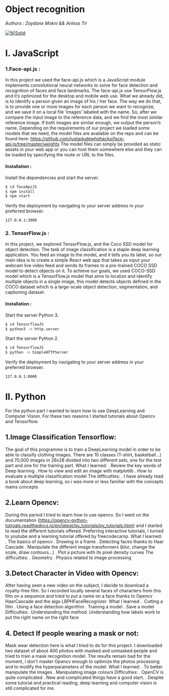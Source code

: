 # Object recognition
_Authors : Zaydane Mokni && Ariless Tir_

[![N|Solid](https://lamachinerie.org/wp-content/uploads/2019/06/github.jpg)](https://github.com/zaydane-mokni/Ac-LabM2) 
# I. JavaScript 
### 1.Face-api.js : 
In this project we used the face-api.js which is a JavaScript module implements convolutional neural networks to solve for face detection and recognition of faces and face landmarks. The face-api.js use TensorFlow.js and it’s optimized for the desktop and mobile web use.
What we already did, is to identify a person given an image of his / her face. The way we do that, is to provide one or more images for each person we want to recognize, and we save it on a local file ‘images’ labeled with the name. So, after we compare the input image to the reference data, and we find the most similar reference image. If both images are similar enough, we output the person’s name.
Depending on the requirements of our project we loaded some models that we need, the model files are available on the repo and can be found here: 
https://github.com/justadudewhohacks/face-api.js/tree/master/weights
The model files can simply be provided as static assets in your web app or you can host them somewhere else and they can be loaded by specifying the route or URL to the files.
#### Installation : 
Install the dependencies and start the server.
```sh
$ cd faceApiJS 
$ npm install
$ npm start
```
Verify the deployment by navigating to your server address in your preferred browser.
```sh
127.0.0.1:3000
```
### 2. TensorFlow.js :
In this project, we explored TensorFlow.js, and the Coco SSD model for object detection.
The task of image classification is a staple deep learning application. You feed an image to the model, and it tells you its label, so our main idea is to create a simple React web app that takes as input your webcam live video feed and sends its frames to a pre-trained COCO SSD model to detect objects on it. 
To achieve our goals, we used COCO-SSD model which is a TensorFlow.js model that aims to localize and identify multiple objects in a single image, this model detects objects defined in the COCO dataset which is a large-scale object detection, segmentation, and captioning dataset.
#### Installation : 
Start the server Python 3.
```sh
$ cd TensorflowJS  
$ python3 -m http.server
```
Start the server Python 2.
```sh
$ cd TensorflowJS  
$ python -m SimpleHTTPServer
```
Verify the deployment by navigating to your server address in your preferred browser.
```sh
127.0.0.1:8000
```

# II. Python
 For the python part I wanted to learn how to use DeepLearning and Computer Vision.
 For these two reasons I started tutorials about Opencv and Tensorflow.
 ## 1.Image Classification Tensorflow:
 The goal of this programme is to train a DeepLearning model in order to be able to classify clothing images.
 There are 10 classes (T-shirt, basketball...) and 70,000 images in 28x28 divided into two different sets, one for the test part and one for the training part.
 What I learned:
 . Review the key words of Deep learning
 . How to view and edit an image with matplotlib
 . How to evaluate a multiple classification model
 The difficulties:
 . I have already read a book about deep learning, so i was more or less familiar with the concepts mains concepts
 ## 2.Learn Opencv:
 During this period I tried to learn how to use opencv.
 So I went on the documentation (https://opencv-python-tutroals.readthedocs.io/en/latest/py_tutorials/py_tutorials.html)
 and I started to read the different tutorials offered.
 Preferring interactive tutorials, I turned to youtube and a learning tutorial offered by freecodecamp.
 What I learned:
 . The basics of opencv
 . Drawing in a frame
 . Detecting faces thanks to Haar Cascade
 . Manipulate the different image transformers (blur, change the scale, draw contours...)
 . Plot a picture with its pixel density curves
 The difficulties:
 . Geometry
 . Physics related to image processing
 ## 3.Detect Character in Video with Opencv:
 After having seen a new video on the subject, I decide to download a royalty-free film.
 So I recorded locally several faces of characters from this film on a sequence and tried to put a name on a face thanks to Opencv HaarCascade and the algo LBPHFaceRecognizer.
 What I learned:
 . Cutting a film
 . Using a face detection algorithm
 . Training a model
 . Save a model
 Difficulties:
 .Understanding the method
 .Understanding how labels work to put the right name on the right face
 ## 4. Detect If people wearing a mask or not:
 Mask wear detection here is what I tried to do for this project. I downloaded two dataset of about 400 photos with masked and unmasked people and tried to train a mask recognition model.
 The results remain bad for the moment, I don't master Opencv enough to optimize the photos processing and to modify the hyperparameters of the model.
 What I learned:
 . To better manipulate the images
 . Manipulating image colours
 Difficulties:
 . OpenCV is quite complicated
 . New and complicated things have a good start.
 . Despite some tutorial and practical reading, deep learning and computer vision is still complicated for me.
